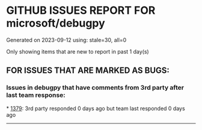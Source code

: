 
# GITHUB ISSUES REPORT FOR microsoft/debugpy


Generated on 2023-09-12 using: stale=30, all=0


Only showing items that are new to report in past 1 day(s)


## FOR ISSUES THAT ARE MARKED AS BUGS:


### Issues in debugpy that have comments from 3rd party after last team response:


\* [1379](https://github.com/microsoft/debugpy/issues/1379 "Error while enumerating installed packages."): 3rd party responded 0 days ago but team last responded 0 days ago

---
